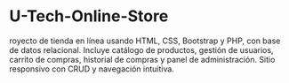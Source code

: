 # U-Tech-Online-Store
royecto de tienda en línea usando HTML, CSS, Bootstrap y PHP, con base de datos relacional. Incluye catálogo de productos, gestión de usuarios, carrito de compras, historial de compras y panel de administración. Sitio responsivo con CRUD y navegación intuitiva.
